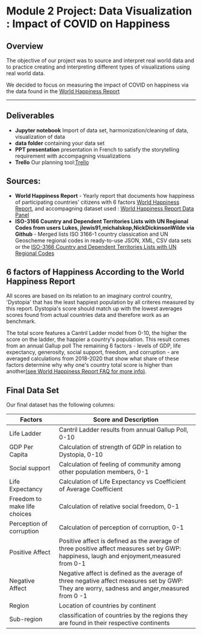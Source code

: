 # Module 2 Project: Data Visualization : Impact of COVID on Happiness 

## Overview

The objective of our project was to source and interpret real world data and to practice creating and interpreting different types of visualizations using real world data.

We decided to focus on measuring the impact of COVID on happiness via the data found in the [World Happiness Report](https://worldhappiness.report/ed/2021/) 

---

## Deliverables 

- **Jupyter notebook** Import of data set, harmonization/cleaning of data, visualization of data 
- **data folder** containing your data set
- **PPT presentation** presentation in French to satisfy the storytelling requirement with accompagning visualizations 
- **Trello** Our planning tool:[Trello](https://trello.com/b/s6krGprT/project-module-2-data-viz-taler-marius)


## Sources: 

* **World Happiness Report** - Yearly report that documents how happiness of participating countries' citizens with 6 factors [World Happiness Report](https://happiness-report.s3.amazonaws.com/2021/WHR+21.pdf), and accompagning dataset used : [World Happiness Report Data Panel](https://happiness-report.s3.amazonaws.com/2021/DataPanelWHR2021C2.xls)
* **ISO-3166 Country and Dependent Territories Lists with UN Regional Codes from users Lukes, jlewis91,michalskop,NickDickinsonWilde via Github** - Merged lists ISO 3166-1 country classication and  UN Geoscheme regional codes in ready-to-use JSON, XML, CSV data sets  or the [ISO-3166 Country and Dependent Territories Lists with UN Regional Codes](https://github.com/lukes/ISO-3166-Countries-with-Regional-Codes/blob/6b31edc760abcceb7aa1ae4f15e6e4496bce97f1/all/all.csv)

## 6 factors of Happiness According to the World Happiness Report 

All scores are based on its relation to an imaginary control country, 'Dystopia' that has the least happiest population by all criteres measured by this report. Dystopia's score should match up with the lowest averages scores found from actual countries data and therefore work as an benchmark. 

The total score features a Cantril Ladder model from 0-10, the higher the score on the ladder, the happier a country's population. This result comes from an annual Gallup poll  The remaining 6 factors - levels of GDP, life expectancy, generosity, social support, freedom, and corruption - are  averaged calculations from 2018-2020 that show what share of these factors determine why why one's country total score is higher than another[(see World Happiness Report FAQ for more info)](https://worldhappiness.report/faq/#where-do-the-subbars-come-from-for-each-of-the-six-explanatory-factors).

## Final Data Set 

Our final dataset has the following columns:

| **Factors**|**Score and Description**|
|-----|-----|
| Life Ladder|Cantril Ladder results from annual Gallup Poll, 0-10 |
| GDP Per Capita|Calculation of strength of GDP in relation to Dystopia, 0-10 |
| Social support | Calculation of feeling of community among other population members, 0-1 |
| Life Expectancy|Calculation of Life Expectancy vs Coefficient of Average Coefficient |
| Freedom to make life choices| Calculation of relative social freedom, 0-1 |
| Perception of corruption| Calculation of perception of corruption, 0-1 |
| Positive Affect| Positive affect is defined as the average of three positive affect measures set by GWP: happiness, laugh and enjoyment,measured from 0-1 |
| Negative Affect| Negative affect is defined as the average of three negative affect measures set by GWP: They are worry, sadness and anger,measured from 0 -1 |
| Region|Location of countries by continent |
| Sub-region| classification of countries by the regions they are found in their respective continents |
